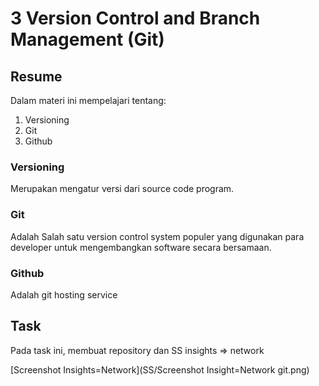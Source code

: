 # 3 Version Control and Branch Management (Git)

## Resume
Dalam materi ini mempelajari tentang:
1. Versioning
2. Git
3. Github

### Versioning
Merupakan mengatur versi dari source code program. 

### Git
Adalah Salah satu version control system populer yang digunakan para developer untuk mengembangkan software secara bersamaan.

### Github
Adalah git hosting service

## Task
Pada task ini, membuat repository dan SS insights => network

[Screenshot Insights=Network](SS/Screenshot Insight=Network git.png)
